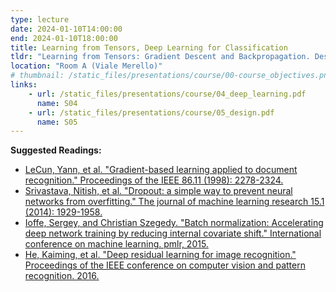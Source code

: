 ```yaml
---
type: lecture
date: 2024-01-10T14:00:00
end: 2024-01-10T18:00:00
title: Learning from Tensors, Deep Learning for Classification
tldr: "Learning from Tensors: Gradient Descent and Backpropagation. Designing and Improving Deep Learning Models."
location: "Room A (Viale Merello)"
# thumbnail: /static_files/presentations/course/00-course_objectives.png
links: 
    - url: /static_files/presentations/course/04_deep_learning.pdf
      name: S04
    - url: /static_files/presentations/course/05_design.pdf
      name: S05
---
```


**Suggested Readings:**
- [LeCun, Yann, et al. "Gradient-based learning applied to document recognition." Proceedings of the IEEE 86.11 (1998): 2278-2324.](https://ieeexplore.ieee.org/abstract/document/726791)
- [Srivastava, Nitish, et al. "Dropout: a simple way to prevent neural networks from overfitting." The journal of machine learning research 15.1 (2014): 1929-1958.](https://jmlr.org/papers/v15/srivastava14a.html)
- [Ioffe, Sergey, and Christian Szegedy. "Batch normalization: Accelerating deep network training by reducing internal covariate shift." International conference on machine learning. pmlr, 2015.](http://proceedings.mlr.press/v37/ioffe15.html)
- [He, Kaiming, et al. "Deep residual learning for image recognition." Proceedings of the IEEE conference on computer vision and pattern recognition. 2016.](https://openaccess.thecvf.com/content_cvpr_2016/html/He_Deep_Residual_Learning_CVPR_2016_paper.html)

